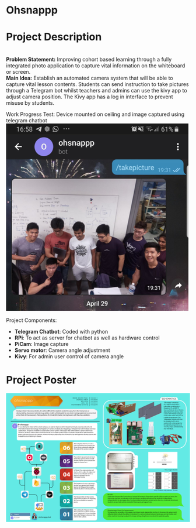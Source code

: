 # Ohsnappp

# Project Description
<br> <b>Problem Statement:</b> Improving cohort based learning through a fully integrated photo application to capture vital information on the whiteboard or screen. 
<br> <b>Main Idea:</b> Establish an automated camera system that will be able to capture vital lesson contents. Students can send instruction to take pictures through a Telegram bot whilst teachers and admins can use the kivy app to adjust camera position. The Kivy app has a log in interface to prevent misuse by students.

Work Progress Test: Device mounted on ceiling and image captured using telegram chatbot
<img src="/workprogress.jpg" width="500">

Project Components:
- <b>Telegram Chatbot</b>: Coded with python
- <b>RPi</b>: To act as server for chatbot as well as hardware control
- <b>PiCam</b>: Image capture
- <b>Servo motor</b>: Camera angle adjustment
- <b>Kivy</b>: For admin user control of camera angle

# Project Poster

![Ohsnappp Poster](https://raw.githubusercontent.com/HeizerSpider/Ohsnappp/master/Ohsnappp%20Poster.PNG)
